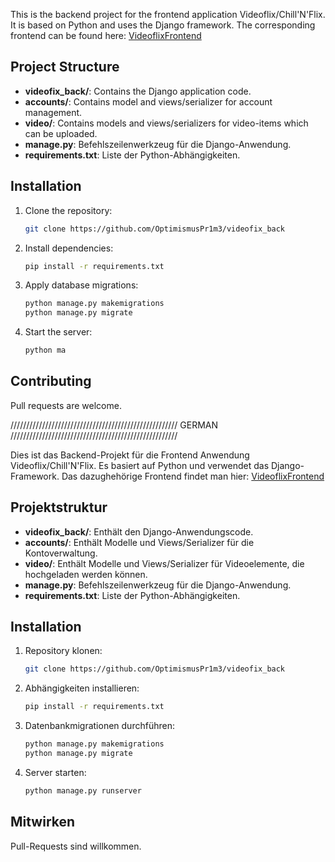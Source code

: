 This is the backend project for the frontend application Videoflix/Chill'N'Flix. It is based on Python and uses the Django framework. 
The corresponding frontend can be found here: [VideoflixFrontend](https://github.com/OptimismusPr1m3/videoflix_front)

## Project Structure

- **videofix_back/**: Contains the Django application code.
- **accounts/**: Contains model and views/serializer for account management.
- **video/**: Contains models and views/serializers for video-items which can be uploaded.
- **manage.py**: Befehlszeilenwerkzeug für die Django-Anwendung.
- **requirements.txt**: Liste der Python-Abhängigkeiten.


## Installation

1. Clone the repository:
    ```bash
    git clone https://github.com/OptimismusPr1m3/videofix_back
    ```
2. Install dependencies:
    ```bash
    pip install -r requirements.txt
    ```
3. Apply database migrations:
    ```bash
    python manage.py makemigrations
    python manage.py migrate
    ```
4. Start the server:
    ```bash
    python ma

## Contributing

Pull requests are welcome.




///////////////////////////////////////////////////// GERMAN /////////////////////////////////////////////////////

Dies ist das Backend-Projekt für die Frontend Anwendung Videoflix/Chill'N'Flix. Es basiert auf Python und verwendet das Django-Framework.
Das dazughehörige Frontend findet man hier: [VideoflixFrontend](https://github.com/OptimismusPr1m3/videoflix_front)

## Projektstruktur

- **videofix_back/**: Enthält den Django-Anwendungscode.
- **accounts/**: Enthält Modelle und Views/Serializer für die Kontoverwaltung.
- **video/**: Enthält Modelle und Views/Serializer für Videoelemente, die hochgeladen werden können.
- **manage.py**: Befehlszeilenwerkzeug für die Django-Anwendung.
- **requirements.txt**: Liste der Python-Abhängigkeiten.

## Installation

1. Repository klonen:
    ```bash
    git clone https://github.com/OptimismusPr1m3/videofix_back
    ```
2. Abhängigkeiten installieren:
    ```bash
    pip install -r requirements.txt
    ```
3. Datenbankmigrationen durchführen:
    ```bash
    python manage.py makemigrations
    python manage.py migrate
    ```
4. Server starten:
    ```bash
    python manage.py runserver
    ```

## Mitwirken

Pull-Requests sind willkommen.
